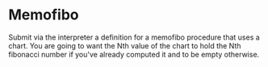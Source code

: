 # Memofibo

Submit via the interpreter a definition for a memofibo procedure that uses a chart. You are going to want the Nth value of the chart to hold the Nth fibonacci number if you've already computed it and to be empty otherwise.
